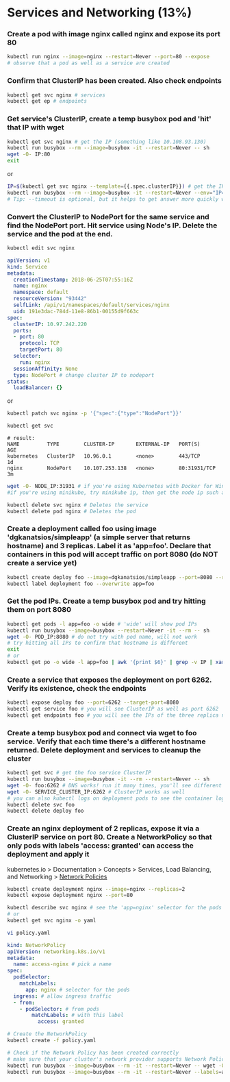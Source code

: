# Services and Networking (13%)

### Create a pod with image nginx called nginx and expose its port 80
```bash
kubectl run nginx --image=nginx --restart=Never --port=80 --expose
# observe that a pod as well as a service are created
```

### Confirm that ClusterIP has been created. Also check endpoints
```bash
kubectl get svc nginx # services
kubectl get ep # endpoints
```

### Get service's ClusterIP, create a temp busybox pod and 'hit' that IP with wget
```bash
kubectl get svc nginx # get the IP (something like 10.108.93.130)
kubectl run busybox --rm --image=busybox -it --restart=Never -- sh
wget -O- IP:80
exit
```
or

```bash
IP=$(kubectl get svc nginx --template={{.spec.clusterIP}}) # get the IP (something like 10.108.93.130)
kubectl run busybox --rm --image=busybox -it --restart=Never --env="IP=$IP" -- wget -O- $IP:80 --timeout 2
# Tip: --timeout is optional, but it helps to get answer more quickly when connection fails (in seconds vs minutes)
```


### Convert the ClusterIP to NodePort for the same service and find the NodePort port. Hit service using Node's IP. Delete the service and the pod at the end.
```bash
kubectl edit svc nginx
```

```yaml
apiVersion: v1
kind: Service
metadata:
  creationTimestamp: 2018-06-25T07:55:16Z
  name: nginx
  namespace: default
  resourceVersion: "93442"
  selfLink: /api/v1/namespaces/default/services/nginx
  uid: 191e3dac-784d-11e8-86b1-00155d9f663c
spec:
  clusterIP: 10.97.242.220
  ports:
  - port: 80
    protocol: TCP
    targetPort: 80
  selector:
    run: nginx
  sessionAffinity: None
  type: NodePort # change cluster IP to nodeport
status:
  loadBalancer: {}
```

or

```bash
kubectl patch svc nginx -p '{"spec":{"type":"NodePort"}}' 
```

```bash
kubectl get svc
```

```
# result:
NAME         TYPE        CLUSTER-IP       EXTERNAL-IP   PORT(S)        AGE
kubernetes   ClusterIP   10.96.0.1        <none>        443/TCP        1d
nginx        NodePort    10.107.253.138   <none>        80:31931/TCP   3m
```

```bash
wget -O- NODE_IP:31931 # if you're using Kubernetes with Docker for Windows/Mac, try 127.0.0.1
#if you're using minikube, try minikube ip, then get the node ip such as 192.168.99.117
```

```bash
kubectl delete svc nginx # Deletes the service
kubectl delete pod nginx # Deletes the pod
```


### Create a deployment called foo using image 'dgkanatsios/simpleapp' (a simple server that returns hostname) and 3 replicas. Label it as 'app=foo'. Declare that containers in this pod will accept traffic on port 8080 (do NOT create a service yet)
```bash
kubectl create deploy foo --image=dgkanatsios/simpleapp --port=8080 --replicas=3
kubectl label deployment foo --overwrite app=foo
```


### Get the pod IPs. Create a temp busybox pod and try hitting them on port 8080
```bash
kubectl get pods -l app=foo -o wide # 'wide' will show pod IPs
kubectl run busybox --image=busybox --restart=Never -it --rm -- sh
wget -O- POD_IP:8080 # do not try with pod name, will not work
# try hitting all IPs to confirm that hostname is different
exit
# or
kubectl get po -o wide -l app=foo | awk '{print $6}' | grep -v IP | xargs -L1 -I '{}' kubectl run --rm -ti tmp --restart=Never --image=busybox -- wget -O- http://\{\}:8080
```


### Create a service that exposes the deployment on port 6262. Verify its existence, check the endpoints
```bash
kubectl expose deploy foo --port=6262 --target-port=8080
kubectl get service foo # you will see ClusterIP as well as port 6262
kubectl get endpoints foo # you will see the IPs of the three replica nodes, listening on port 8080
```


### Create a temp busybox pod and connect via wget to foo service. Verify that each time there's a different hostname returned. Delete deployment and services to cleanup the cluster
```bash
kubectl get svc # get the foo service ClusterIP
kubectl run busybox --image=busybox -it --rm --restart=Never -- sh
wget -O- foo:6262 # DNS works! run it many times, you'll see different pods responding
wget -O- SERVICE_CLUSTER_IP:6262 # ClusterIP works as well
# you can also kubectl logs on deployment pods to see the container logs
kubectl delete svc foo
kubectl delete deploy foo
```


### Create an nginx deployment of 2 replicas, expose it via a ClusterIP service on port 80. Create a NetworkPolicy so that only pods with labels 'access: granted' can access the deployment and apply it
kubernetes.io > Documentation > Concepts > Services, Load Balancing, and Networking > [Network Policies](https://kubernetes.io/docs/concepts/services-networking/network-policies/)
```bash
kubectl create deployment nginx --image=nginx --replicas=2
kubectl expose deployment nginx --port=80

kubectl describe svc nginx # see the 'app=nginx' selector for the pods
# or
kubectl get svc nginx -o yaml

vi policy.yaml
```

```YAML
kind: NetworkPolicy
apiVersion: networking.k8s.io/v1
metadata:
  name: access-nginx # pick a name
spec:
  podSelector:
    matchLabels:
      app: nginx # selector for the pods
  ingress: # allow ingress traffic
  - from:
    - podSelector: # from pods
        matchLabels: # with this label
          access: granted
```

```bash
# Create the NetworkPolicy
kubectl create -f policy.yaml

# Check if the Network Policy has been created correctly
# make sure that your cluster's network provider supports Network Policy (https://kubernetes.io/docs/tasks/administer-cluster/declare-network-policy/#before-you-begin)
kubectl run busybox --image=busybox --rm -it --restart=Never -- wget -O- http://nginx:80 --timeout 2                          # This should not work. --timeout is optional here. But it helps to get answer more quickly (in seconds vs minutes)
kubectl run busybox --image=busybox --rm -it --restart=Never --labels=access=granted -- wget -O- http://nginx:80 --timeout 2  # This should be fine
```
